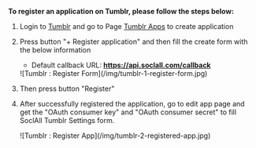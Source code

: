 __To register an application on Tumblr, please follow the steps below:__

1. Login to [Tumblr](https://www.tumblr.com/) and go to Page [Tumblr Apps](https://www.tumblr.com/oauth/apps) to create application
2. Press button "+ Register application" and then fill the create form with the below information
    * Default callback URL: __https://api.soclall.com/callback__
    
    <div class="soclall-br"></div>
    ![Tumblr : Register Form](/img/tumblr-1-register-form.jpg)
    <div class="soclall-br"></div>
    
3. Then press button "Register"
4. After successfully registered the application, go to edit app page and get the "OAuth consumer key" and "OAuth consumer secret" to fill SoclAll Tumblr Settings form.
    <div class="soclall-br"></div>
    ![Tumblr : Register App](/img/tumblr-2-registered-app.jpg)
    <div class="soclall-br"></div>
